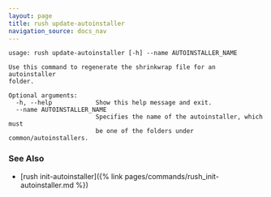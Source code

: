 ```yaml
---
layout: page
title: rush update-autoinstaller
navigation_source: docs_nav
---
```


```
usage: rush update-autoinstaller [-h] --name AUTOINSTALLER_NAME

Use this command to regenerate the shrinkwrap file for an autoinstaller
folder.

Optional arguments:
  -h, --help            Show this help message and exit.
  --name AUTOINSTALLER_NAME
                        Specifies the name of the autoinstaller, which must
                        be one of the folders under common/autoinstallers.
```

### See Also

- [rush init-autoinstaller]({% link pages/commands/rush_init-autoinstaller.md %})
